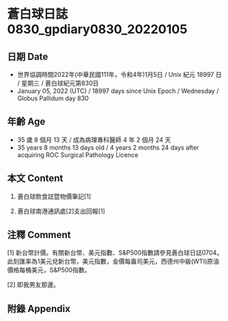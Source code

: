 [_metadata_:encoding]: - "utf-8"
[_metadata_:language]: - "zh-Hant-TW"
[_metadata_:fileformat]: - "markdown"
[_metadata_:MIME_type]: - "text/plain"
[_metadata_:markdown_version]: - "commonmark version 0.30"
[_metadata_:markdown_spec]: - "https://spec.commonmark.org/0.30/"

# 蒼白球日誌0830_gpdiary0830_20220105 #

## 日期 Date ##

* 世界協調時間2022年(中華民國111年，令和4年)1月5日 / Unix 紀元 18997 日 / 星期三 / 蒼白球紀元第830日
* January 05, 2022 (UTC) / 18997 days since Unix Epoch / Wednesday / Globus Pallidum day 830

## 年齡 Age ##

* 35 歲 8 個月 13 天 / 成為病理專科醫師 4 年 2 個月 24 天
* 35 years 8 months 13 days old / 4 years 2 months 24 days after acquiring ROC Surgical Pathology Licence

## 本文 Content ##

1. 蒼白球飲食誌暨物價筆記[1]

    
2. 蒼白球南港通訊處[2]支出回報[1]

    

## 注釋 Comment ##

[1] 新台幣計價。有關新台幣、美元指數、S&P500指數請參見蒼白球日誌0704。此刻匯率為1美元兌新台幣，美元指數，金價每盎司美元，西德州中級(WTI)原油價格每桶美元，S&P500指數。


[2] 即我男友那邊。



## 附錄 Appendix ##

